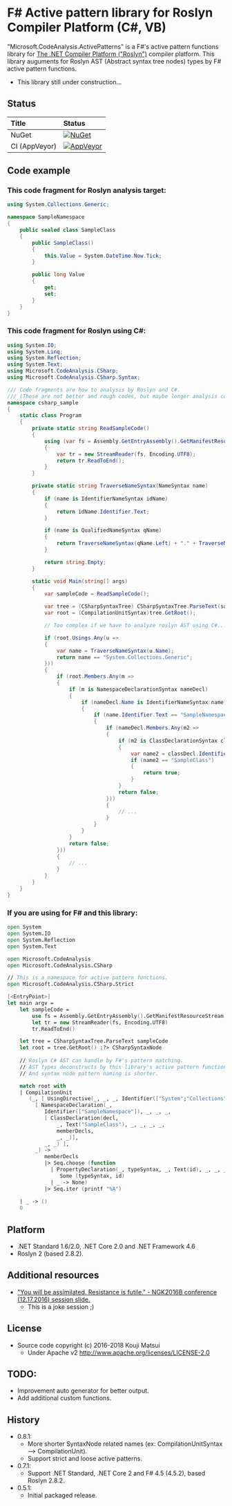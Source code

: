 # F# Active pattern library for Roslyn Compiler Platform (C#, VB)

"Microsoft.CodeAnalysis.ActivePatterns" is a F#'s active pattern functions library for [The .NET Compiler Platform ("Roslyn")](https://github.com/dotnet/roslyn) compiler platform.
This library auguments for Roslyn AST (Abstract syntax tree nodes) types by F# active pattern functions.

* This library still under construction...

## Status

| Title | Status |
|:----|:----|
| NuGet | [![NuGet](https://img.shields.io/nuget/v/Microsoft.CodeAnalysis.ActivePatterns.svg?style=flat)](https://www.nuget.org/packages/Microsoft.CodeAnalysis.ActivePatterns) |
| CI (AppVeyor) | [![AppVeyor](https://ci.appveyor.com/api/projects/status/dgbj9dchvxw0du7s?svg=true)](https://ci.appveyor.com/project/kekyo/microsoft-codeanalysis-activepatterns) |

## Code example

### This code fragment for Roslyn analysis target:

```csharp
using System.Collections.Generic;

namespace SampleNamespace
{
    public sealed class SampleClass
    {
        public SampleClass()
        {
            this.Value = System.DateTime.Now.Tick;
        }

        public long Value
        {
            get;
            set;
        }
    }
}
```

### This code fragment for Roslyn using C#:

```csharp
using System.IO;
using System.Linq;
using System.Reflection;
using System.Text;
using Microsoft.CodeAnalysis.CSharp;
using Microsoft.CodeAnalysis.CSharp.Syntax;

/// Code fragments are how to analysis by Roslyn and C#.
/// (These are not better and rough codes, but maybe longer analysis codes by using C#...)
namespace csharp_sample
{
    static class Program
    {
        private static string ReadSampleCode()
        {
            using (var fs = Assembly.GetEntryAssembly().GetManifestResourceStream("csharp_standard_usage_sample.Sample.cs"))
            {
                var tr = new StreamReader(fs, Encoding.UTF8);
                return tr.ReadToEnd();
            }
        }

        private static string TraverseNameSyntax(NameSyntax name)
        {
            if (name is IdentifierNameSyntax idName)
            {
                return idName.Identifier.Text;
            }

            if (name is QualifiedNameSyntax qName)
            {
                return TraverseNameSyntax(qName.Left) + "." + TraverseNameSyntax(qName.Right);
            }

            return string.Empty;
        }

        static void Main(string[] args)
        {
            var sampleCode = ReadSampleCode();

            var tree = (CSharpSyntaxTree) CSharpSyntaxTree.ParseText(sampleCode);
            var root = (CompilationUnitSyntax)tree.GetRoot();

            // Too complex if we have to analyze roslyn AST using C#...

            if (root.Usings.Any(u =>
            {
                var name = TraverseNameSyntax(u.Name);
                return name == "System.Collections.Generic";
            }))
            {
                if (root.Members.Any(m =>
                {
                    if (m is NamespaceDeclarationSyntax nameDecl)
                    {
                        if (nameDecl.Name is IdentifierNameSyntax name)
                        {
                            if (name.Identifier.Text == "SampleNamespace")
                            {
                                if (nameDecl.Members.Any(m2 =>
                                {
                                    if (m2 is ClassDeclarationSyntax classDecl)
                                    {
                                        var name2 = classDecl.Identifier.Text;
                                        if (name2 == "SampleClass")
                                        {
                                            return true;
                                        }
                                    }
                                    return false;
                                }))
                                {
                                    // ...
                                }
                            }
                        }
                    }
                    return false;
                }))
                {
                    // ...
                }
            }
        }
    }
}
```

### If you are using for F# and this library:

```fsharp
open System
open System.IO
open System.Reflection
open System.Text

open Microsoft.CodeAnalysis
open Microsoft.CodeAnalysis.CSharp

// This is a namespace for active pattern functions.
open Microsoft.CodeAnalysis.CSharp.Strict

[<EntryPoint>]
let main argv =
    let sampleCode =
        use fs = Assembly.GetEntryAssembly().GetManifestResourceStream "Sample.cs"
        let tr = new StreamReader(fs, Encoding.UTF8)
        tr.ReadToEnd()

    let tree = CSharpSyntaxTree.ParseText sampleCode
    let root = tree.GetRoot() :?> CSharpSyntaxNode
        
    // Roslyn C# AST can handle by F#'s pattern matching.
    // AST types deconstructs by this library's active pattern functions.
    // And syntax node pattern naming is shorter.

    match root with
    | CompilationUnit
       (_, [ UsingDirective(_, _, _, Identifier(["System";"Collections";"Generic"]), _)], _,
         [ NamespaceDeclaration(_,
            Identifier(["SampleNamespace"]), _, _, _,
            [ ClassDeclaration(decl,
                _, Text("SampleClass"), _, _, _, _,
                memberDecls,
                _, _)],
            _, _) ],
         _) ->
            memberDecls
            |> Seq.choose (function
              | PropertyDeclaration(_, typeSyntax, _, Text(id), _, _, _, _) ->
                 Some (typeSyntax, id)
              | _ -> None)
            |> Seq.iter (printf "%A")
            
    | _ -> ()
    0
```

## Platform
* .NET Standard 1.6/2.0, .NET Core 2.0 and .NET Framework 4.6
* Roslyn 2 (based 2.8.2).

## Additional resources
* ["You will be assimilated. Resistance is futile." - NGK2016B conference (12.17.2016) session slide.](http://www.slideshare.net/kekyo/documents-you-will-be-assimilated-resistance-is-futile)
  * This is a joke session ;)

## License
* Source code copyright (c) 2016-2018 Kouji Matsui
  * Under Apache v2 http://www.apache.org/licenses/LICENSE-2.0

## TODO:
* Improvement auto generator for better output.
* Add additional custom functions.

## History
* 0.8.1:
  * More shorter SyntaxNode related names (ex: CompilationUnitSyntax --> CompilationUnit).
  * Support strict and loose active patterns.
* 0.7.1:
  * Support .NET Standard, .NET Core 2 and F# 4.5 (4.5.2), based Roslyn 2.8.2.
* 0.5.1:
  * Initial packaged release.
